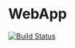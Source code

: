 # WebApp
[![Build Status](https://dev.azure.com/nodonsite/AgileProject/_apis/build/status%2Fdevops4320.WebApp?branchName=master)](https://dev.azure.com/nodonsite/AgileProject/_build/latest?definitionId=2&branchName=master)
